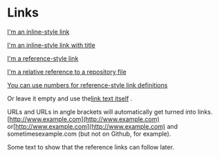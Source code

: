 # Links

[I&#39;m an inline-style link](https://www.google.com)


[I&#39;m an inline-style link with title](https://www.google.com "Google&#39;s Homepage")


[I&#39;m a reference-style link](https://www.mozilla.org)


[I&#39;m a relative reference to a repository file](../blob/master/LICENSE)


[You can use numbers for reference-style link definitions](http://slashdot.org)


Or leave it empty and use the[link text itself](http://www.reddit.com)
.

URLs and URLs in angle brackets will automatically get turned into links.[http://www.example.com](http://www.example.com)
or[http://www.example.com](http://www.example.com)
and sometimesexample.com (but not on Github, for example).

Some text to show that the reference links can follow later.


